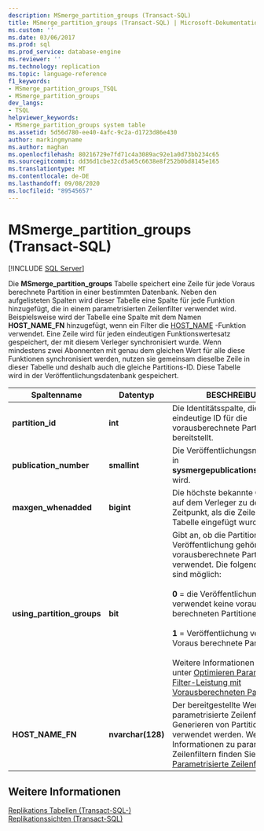 ```yaml
---
description: MSmerge_partition_groups (Transact-SQL)
title: MSmerge_partition_groups (Transact-SQL) | Microsoft-Dokumentation
ms.custom: ''
ms.date: 03/06/2017
ms.prod: sql
ms.prod_service: database-engine
ms.reviewer: ''
ms.technology: replication
ms.topic: language-reference
f1_keywords:
- MSmerge_partition_groups_TSQL
- MSmerge_partition_groups
dev_langs:
- TSQL
helpviewer_keywords:
- MSmerge_partition_groups system table
ms.assetid: 5d56d780-ee40-4afc-9c2a-d1723d86e430
author: markingmyname
ms.author: maghan
ms.openlocfilehash: 80216729e7fd71c4a3089ac92e1a0d73bb234c65
ms.sourcegitcommit: dd36d1cbe32cd5a65c6638e8f252b0bd8145e165
ms.translationtype: MT
ms.contentlocale: de-DE
ms.lasthandoff: 09/08/2020
ms.locfileid: "89545657"
---
```

# <a name="msmerge_partition_groups-transact-sql"></a>MSmerge_partition_groups (Transact-SQL)
[!INCLUDE [SQL Server](../../includes/applies-to-version/sqlserver.md)]

  Die **MSmerge_partition_groups** Tabelle speichert eine Zeile für jede Voraus berechnete Partition in einer bestimmten Datenbank. Neben den aufgelisteten Spalten wird dieser Tabelle eine Spalte für jede Funktion hinzugefügt, die in einem parametrisierten Zeilenfilter verwendet wird. Beispielsweise wird der Tabelle eine Spalte mit dem Namen **HOST_NAME_FN** hinzugefügt, wenn ein Filter die [HOST_NAME](../../t-sql/functions/host-name-transact-sql.md) -Funktion verwendet. Eine Zeile wird für jeden eindeutigen Funktionswertesatz gespeichert, der mit diesem Verleger synchronisiert wurde. Wenn mindestens zwei Abonnenten mit genau dem gleichen Wert für alle diese Funktionen synchronisiert werden, nutzen sie gemeinsam dieselbe Zeile in dieser Tabelle und deshalb auch die gleiche Partitions-ID. Diese Tabelle wird in der Veröffentlichungsdatenbank gespeichert.  
  
|Spaltenname|Datentyp|BESCHREIBUNG|  
|-----------------|---------------|-----------------|  
|**partition_id**|**int**|Die Identitätsspalte, die eine eindeutige ID für die vorausberechnete Partition bereitstellt.|  
|**publication_number**|**smallint**|Die Veröffentlichungsnummer, die in **sysmergepublications**gespeichert wird.|  
|**maxgen_whenadded**|**bigint**|Die höchste bekannte Generierung auf dem Verleger zu dem Zeitpunkt, als die Zeile in dieser Tabelle eingefügt wurde.|  
|**using_partition_groups**|**bit**|Gibt an, ob die Partition zu einer Veröffentlichung gehört, die vorausberechnete Partitionen verwendet. Die folgenden Werte sind möglich:<br /><br /> **0** = die Veröffentlichung verwendet keine voraus berechneten Partitionen.<br /><br /> **1** = Veröffentlichung verwendet Voraus berechnete Partitionen<br /><br /> Weitere Informationen finden Sie unter [Optimieren Parametrisierter Filter-Leistung mit Vorausberechneten Partitionen ](../../relational-databases/replication/merge/parameterized-filters-optimize-for-precomputed-partitions.md).|  
|**HOST_NAME_FN**|**nvarchar(128)**|Der bereitgestellte Wert, wenn parametrisierte Zeilenfilter zum Generieren von Partitionen verwendet werden. Weitere Informationen zu parametrisierten Zeilenfiltern finden Sie unter [Parametrisierte Zeilenfilter](../../relational-databases/replication/merge/parameterized-filters-parameterized-row-filters.md).|  
  
## <a name="see-also"></a>Weitere Informationen  
 [Replikations Tabellen &#40;Transact-SQL-&#41;](../../relational-databases/system-tables/replication-tables-transact-sql.md)   
 [Replikationssichten &#40;Transact-SQL&#41;](../../relational-databases/system-views/replication-views-transact-sql.md)  
  
  
